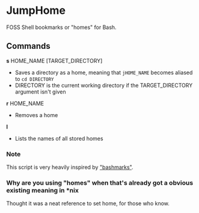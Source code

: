 # JumpHome
FOSS Shell bookmarks or "homes" for Bash.

## Commands
**s** HOME_NAME [TARGET_DIRECTORY]
* Saves a directory as a home, meaning that `jHOME_NAME` becomes aliased to `cd DIRECTORY`
* DIRECTORY is the current working directory if the TARGET_DIRECTORY argument isn't given

**r** HOME_NAME
* Removes a home

**l**
* Lists the names of all stored homes

### Note
This script is very heavily inspired by ["bashmarks"](https://github.com/huyng/bashmarks).

### Why are you using "homes" when that's already got a obvious existing meaning in \*nix
Thought it was a neat reference to set home, for those who know.
